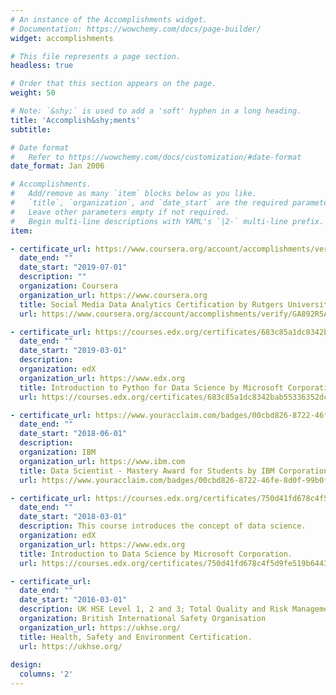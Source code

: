 ```yaml
---
# An instance of the Accomplishments widget.
# Documentation: https://wowchemy.com/docs/page-builder/
widget: accomplishments

# This file represents a page section.
headless: true

# Order that this section appears on the page.
weight: 50

# Note: `&shy;` is used to add a 'soft' hyphen in a long heading.
title: 'Accomplish&shy;ments'
subtitle:

# Date format
#   Refer to https://wowchemy.com/docs/customization/#date-format
date_format: Jan 2006

# Accomplishments.
#   Add/remove as many `item` blocks below as you like.
#   `title`, `organization`, and `date_start` are the required parameters.
#   Leave other parameters empty if not required.
#   Begin multi-line descriptions with YAML's `|2-` multi-line prefix.
item:

- certificate_url: https://www.coursera.org/account/accomplishments/verify/GA892R5A7TXR
  date_end: ""
  date_start: "2019-07-01"
  description: ""
  organization: Coursera
  organization_url: https://www.coursera.org
  title: Social Media Data Analytics Certification by Rutgers University
  url: https://www.coursera.org/account/accomplishments/verify/GA892R5A7TXR

- certificate_url: https://courses.edx.org/certificates/683c85a1dc8342bab55336352dcf290c
  date_end: ""
  date_start: "2019-03-01"
  description: 
  organization: edX
  organization_url: https://www.edx.org
  title: Introduction to Python for Data Science by Microsoft Corporation.
  url: https://courses.edx.org/certificates/683c85a1dc8342bab55336352dcf290c

- certificate_url: https://www.youracclaim.com/badges/00cbd826-8722-46fe-8d0f-99b0fcaaf7f7/public_url
  date_end: ""
  date_start: "2018-06-01"
  description: 
  organization: IBM
  organization_url: https://www.ibm.com
  title: Data Scientist - Mastery Award for Students by IBM Corporation.
  url: https://www.youracclaim.com/badges/00cbd826-8722-46fe-8d0f-99b0fcaaf7f7/public_url

- certificate_url: https://courses.edx.org/certificates/750d41fd678c4f5d9fe519b64435171b
  date_end: ""
  date_start: "2018-03-01"
  description: This course introduces the concept of data science. 
  organization: edX
  organization_url: https://www.edx.org
  title: Introduction to Data Science by Microsoft Corporation.
  url: https://courses.edx.org/certificates/750d41fd678c4f5d9fe519b64435171b

- certificate_url: 
  date_end: ""
  date_start: "2016-03-01"
  description: UK HSE Level 1, 2 and 3; Total Quality and Risk Management - Grade(s): Distinction
  organization: British International Safety Organisation
  organization_url: https://ukhse.org/
  title: Health, Safety and Environment Certification.
  url: https://ukhse.org/
  
design:
  columns: '2' 
---
```

